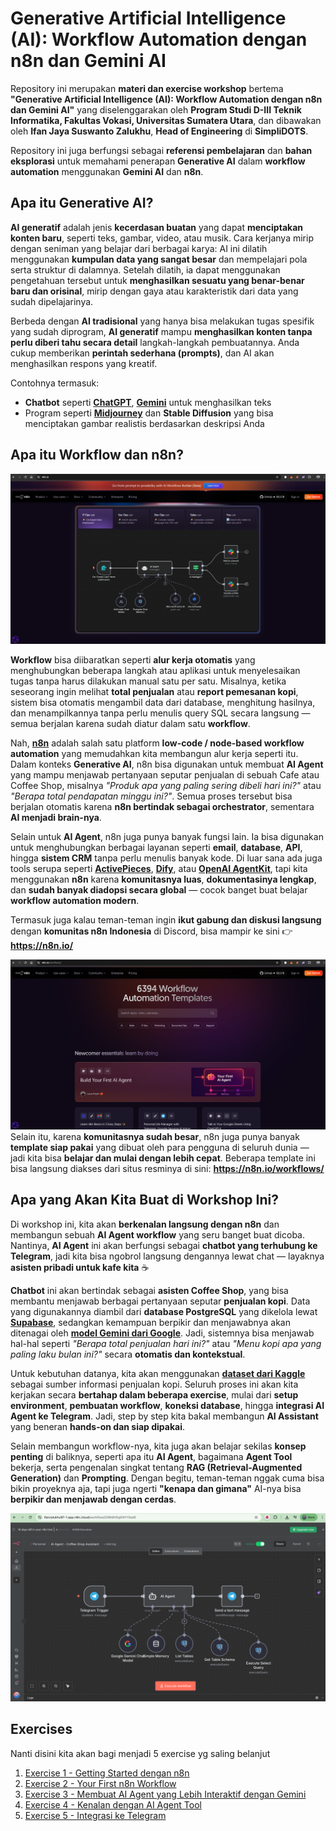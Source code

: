 # **Generative Artificial Intelligence (AI): Workflow Automation dengan n8n dan Gemini AI**


Repository ini merupakan **materi dan exercise workshop** bertema
**"Generative Artificial Intelligence (AI): Workflow Automation dengan n8n dan Gemini AI"**
yang diselenggarakan oleh **Program Studi D-III Teknik Informatika, Fakultas Vokasi, Universitas Sumatera Utara**,
dan dibawakan oleh **Ifan Jaya Suswanto Zalukhu**, **Head of Engineering** di **SimpliDOTS**.

Repository ini juga berfungsi sebagai **referensi pembelajaran** dan **bahan eksplorasi** untuk memahami penerapan **Generative AI** dalam **workflow automation** menggunakan **Gemini AI** dan **n8n**.


## Apa itu Generative AI?

**AI generatif** adalah jenis **kecerdasan buatan** yang dapat **menciptakan konten baru**, seperti teks, gambar, video, atau musik. Cara kerjanya mirip dengan seniman yang belajar dari berbagai karya: AI ini dilatih menggunakan **kumpulan data yang sangat besar** dan mempelajari pola serta struktur di dalamnya. Setelah dilatih, ia dapat menggunakan pengetahuan tersebut untuk **menghasilkan sesuatu yang benar-benar baru dan orisinal**, mirip dengan gaya atau karakteristik dari data yang sudah dipelajarinya.

Berbeda dengan **AI tradisional** yang hanya bisa melakukan tugas spesifik yang sudah diprogram, **AI generatif** mampu **menghasilkan konten tanpa perlu diberi tahu secara detail** langkah-langkah pembuatannya. Anda cukup memberikan **perintah sederhana (prompts)**, dan AI akan menghasilkan respons yang kreatif. 

Contohnya termasuk:
- **Chatbot** seperti **[ChatGPT](https://chatgpt.com/)**, **[Gemini](https://gemini.google.com/)** untuk menghasilkan teks
- Program seperti **[Midjourney](https://www.midjourney.com/explore)** dan **Stable Diffusion** yang bisa menciptakan gambar realistis berdasarkan deskripsi Anda


## Apa itu Workflow dan n8n?

![n8n-1.png](images/n8n-1.png)

**Workflow** bisa diibaratkan seperti **alur kerja otomatis** yang menghubungkan beberapa langkah atau aplikasi untuk menyelesaikan tugas tanpa harus dilakukan manual satu per satu. Misalnya, ketika seseorang ingin melihat **total penjualan** atau **report pemesanan kopi**, sistem bisa otomatis mengambil data dari database, menghitung hasilnya, dan menampilkannya tanpa perlu menulis query SQL secara langsung — semua berjalan karena sudah diatur dalam satu **workflow**.

Nah, **[n8n](https://n8n.io/)** adalah salah satu platform **low-code / node-based workflow automation** yang memudahkan kita membangun alur kerja seperti itu. Dalam konteks **Generative AI**, n8n bisa digunakan untuk membuat **AI Agent** yang mampu menjawab pertanyaan seputar penjualan di sebuah Cafe atau Coffee Shop, misalnya *"Produk apa yang paling sering dibeli hari ini?"* atau *"Berapa total pendapatan minggu ini?"*. Semua proses tersebut bisa berjalan otomatis karena **n8n bertindak sebagai orchestrator**, sementara **AI menjadi brain-nya**.

Selain untuk **AI Agent**, n8n juga punya banyak fungsi lain. Ia bisa digunakan untuk menghubungkan berbagai layanan seperti **email**, **database**, **API**, hingga **sistem CRM** tanpa perlu menulis banyak kode. Di luar sana ada juga tools serupa seperti **[ActivePieces](https://www.activepieces.com/)**, **[Dify](https://dify.ai/)**, atau **[OpenAI AgentKit](https://openai.com/index/introducing-agentkit/)**, tapi kita menggunakan **n8n** karena **komunitasnya luas**, **dokumentasinya lengkap**, dan **sudah banyak diadopsi secara global** — cocok banget buat belajar **workflow automation modern**.

Termasuk juga kalau teman-teman ingin **ikut gabung dan diskusi langsung** dengan **komunitas n8n Indonesia** di Discord, bisa mampir ke sini 👉 **https://n8n.io/**


![n8n-2.png](images/n8n-2.png)
Selain itu, karena **komunitasnya sudah besar**, n8n juga punya banyak **template siap pakai** yang dibuat oleh para pengguna di seluruh dunia — jadi kita bisa **belajar dan mulai dengan lebih cepat**. Beberapa template ini bisa langsung diakses dari situs resminya di sini: **https://n8n.io/workflows/**


## Apa yang Akan Kita Buat di Workshop Ini?

Di workshop ini, kita akan **berkenalan langsung dengan n8n** dan membangun sebuah **AI Agent workflow** yang seru banget buat dicoba. Nantinya, **AI Agent** ini akan berfungsi sebagai **chatbot yang terhubung ke Telegram**, jadi kita bisa ngobrol langsung dengannya lewat chat — layaknya **asisten pribadi untuk kafe kita** ☕️

**Chatbot** ini akan bertindak sebagai **asisten Coffee Shop**, yang bisa membantu menjawab berbagai pertanyaan seputar **penjualan kopi**. Data yang digunakannya diambil dari **database PostgreSQL** yang dikelola lewat **[Supabase](https://supabase.com/)**, sedangkan kemampuan berpikir dan menjawabnya akan ditenagai oleh **[model Gemini dari Google](https://aistudio.google.com/)**. Jadi, sistemnya bisa menjawab hal-hal seperti *"Berapa total penjualan hari ini?"* atau *"Menu kopi apa yang paling laku bulan ini?"* secara **otomatis dan kontekstual**.

Untuk kebutuhan datanya, kita akan menggunakan **[dataset dari Kaggle](https://www.kaggle.com/datasets/jawad3664/coffee-shop?select=coffe.csv)** sebagai sumber informasi penjualan kopi. Seluruh proses ini akan kita kerjakan secara **bertahap dalam beberapa exercise**, mulai dari **setup environment**, **pembuatan workflow**, **koneksi database**, hingga **integrasi AI Agent ke Telegram**. Jadi, step by step kita bakal membangun **AI Assistant** yang beneran **hands-on dan siap dipakai**.

Selain membangun workflow-nya, kita juga akan belajar sekilas **konsep penting** di baliknya, seperti apa itu **AI Agent**, bagaimana **Agent Tool** bekerja, serta pengenalan singkat tentang **RAG (Retrieval-Augmented Generation)** dan **Prompting**. Dengan begitu, teman-teman nggak cuma bisa bikin proyeknya aja, tapi juga ngerti **"kenapa dan gimana"** AI-nya bisa **berpikir dan menjawab dengan cerdas**.

![img_20.png](images/img_20.png)

## Exercises
Nanti disini kita akan bagi menjadi 5 exercise yg saling belanjut
1. [Exercise 1 - Getting Started dengan n8n](exercises/exercise-1.md)
2. [Exercise 2 - Your First n8n Workflow](exercises/exercise-2.md)
3. [Exercise 3 - Membuat AI Agent yang Lebih Interaktif dengan Gemini](exercises/exercise-3.md)
4. [Exercise 4 - Kenalan dengan AI Agent Tool](exercises/exercise-4.md)
5. [Exercise 5 - Integrasi ke Telegram](exercises/exercise-5.md)
